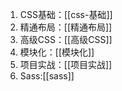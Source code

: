 1. CSS基础：[[css-基础]]
2. 精通布局：[[精通布局]]
3. 高级CSS：[[高级CSS]]
4. 模块化：[[模块化]]
5. 项目实战：[[项目实战]]
6. Sass:[[sass]]


